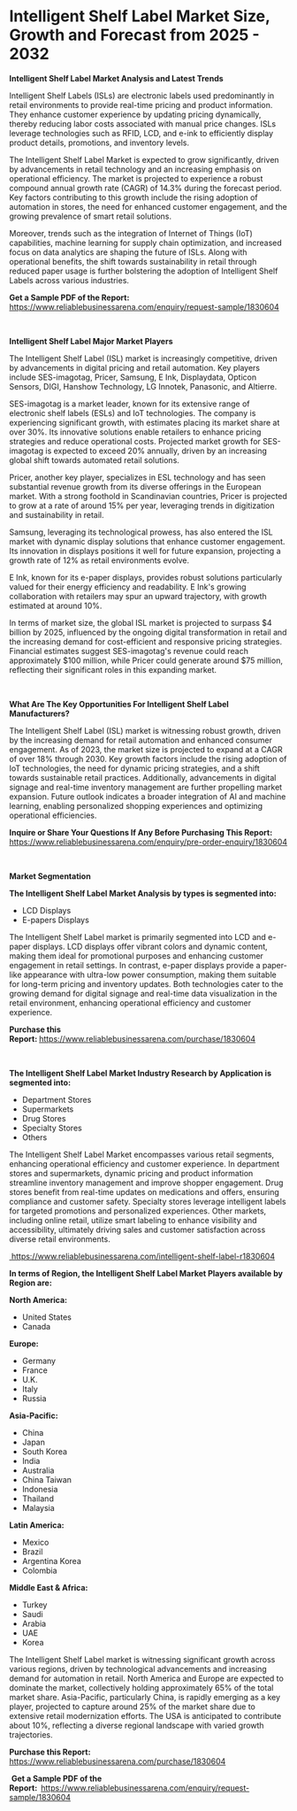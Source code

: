 <p><h1>Intelligent Shelf Label Market Size, Growth and Forecast from 2025 - 2032</h1></p><p><strong>Intelligent Shelf Label Market Analysis and Latest Trends</strong></p>
<p><p>Intelligent Shelf Labels (ISLs) are electronic labels used predominantly in retail environments to provide real-time pricing and product information. They enhance customer experience by updating pricing dynamically, thereby reducing labor costs associated with manual price changes. ISLs leverage technologies such as RFID, LCD, and e-ink to efficiently display product details, promotions, and inventory levels.</p><p>The Intelligent Shelf Label Market is expected to grow significantly, driven by advancements in retail technology and an increasing emphasis on operational efficiency. The market is projected to experience a robust compound annual growth rate (CAGR) of 14.3% during the forecast period. Key factors contributing to this growth include the rising adoption of automation in stores, the need for enhanced customer engagement, and the growing prevalence of smart retail solutions. </p><p>Moreover, trends such as the integration of Internet of Things (IoT) capabilities, machine learning for supply chain optimization, and increased focus on data analytics are shaping the future of ISLs. Along with operational benefits, the shift towards sustainability in retail through reduced paper usage is further bolstering the adoption of Intelligent Shelf Labels across various industries.</p></p>
<p><strong>Get a Sample PDF of the Report:&nbsp;</strong> <a href="https://www.reliablebusinessarena.com/enquiry/request-sample/1830604?utm_campaign=3319&utm_medium=2&utm_source=Github&utm_content=ia&utm_term=15042025&utm_id=intelligent-shelf-label">https://www.reliablebusinessarena.com/enquiry/request-sample/1830604</a></p>
<p>&nbsp;</p>
<p><strong>Intelligent Shelf Label Major Market Players</strong></p>
<p><p>The Intelligent Shelf Label (ISL) market is increasingly competitive, driven by advancements in digital pricing and retail automation. Key players include SES-imagotag, Pricer, Samsung, E Ink, Displaydata, Opticon Sensors, DIGI, Hanshow Technology, LG Innotek, Panasonic, and Altierre.</p><p>SES-imagotag is a market leader, known for its extensive range of electronic shelf labels (ESLs) and IoT technologies. The company is experiencing significant growth, with estimates placing its market share at over 30%. Its innovative solutions enable retailers to enhance pricing strategies and reduce operational costs. Projected market growth for SES-imagotag is expected to exceed 20% annually, driven by an increasing global shift towards automated retail solutions.</p><p>Pricer, another key player, specializes in ESL technology and has seen substantial revenue growth from its diverse offerings in the European market. With a strong foothold in Scandinavian countries, Pricer is projected to grow at a rate of around 15% per year, leveraging trends in digitization and sustainability in retail.</p><p>Samsung, leveraging its technological prowess, has also entered the ISL market with dynamic display solutions that enhance customer engagement. Its innovation in displays positions it well for future expansion, projecting a growth rate of 12% as retail environments evolve.</p><p>E Ink, known for its e-paper displays, provides robust solutions particularly valued for their energy efficiency and readability. E Ink's growing collaboration with retailers may spur an upward trajectory, with growth estimated at around 10%.</p><p>In terms of market size, the global ISL market is projected to surpass $4 billion by 2025, influenced by the ongoing digital transformation in retail and the increasing demand for cost-efficient and responsive pricing strategies. Financial estimates suggest SES-imagotag's revenue could reach approximately $100 million, while Pricer could generate around $75 million, reflecting their significant roles in this expanding market.</p></p>
<p>&nbsp;</p>
<p><strong>What Are The Key Opportunities For Intelligent Shelf Label Manufacturers?</strong></p>
<p><p>The Intelligent Shelf Label (ISL) market is witnessing robust growth, driven by the increasing demand for retail automation and enhanced consumer engagement. As of 2023, the market size is projected to expand at a CAGR of over 18% through 2030. Key growth factors include the rising adoption of IoT technologies, the need for dynamic pricing strategies, and a shift towards sustainable retail practices. Additionally, advancements in digital signage and real-time inventory management are further propelling market expansion. Future outlook indicates a broader integration of AI and machine learning, enabling personalized shopping experiences and optimizing operational efficiencies.</p></p>
<p><strong>Inquire or Share Your Questions If Any Before Purchasing This Report:</strong> <a href="https://www.reliablebusinessarena.com/enquiry/pre-order-enquiry/1830604?utm_campaign=3319&utm_medium=2&utm_source=Github&utm_content=ia&utm_term=15042025&utm_id=intelligent-shelf-label">https://www.reliablebusinessarena.com/enquiry/pre-order-enquiry/1830604</a></p>
<p>&nbsp;</p>
<p><strong>Market Segmentation</strong></p>
<p><strong>The Intelligent Shelf Label Market Analysis by types is segmented into:</strong></p>
<p><ul><li>LCD Displays</li><li>E-papers Displays</li></ul></p>
<p><p>The Intelligent Shelf Label market is primarily segmented into LCD and e-paper displays. LCD displays offer vibrant colors and dynamic content, making them ideal for promotional purposes and enhancing customer engagement in retail settings. In contrast, e-paper displays provide a paper-like appearance with ultra-low power consumption, making them suitable for long-term pricing and inventory updates. Both technologies cater to the growing demand for digital signage and real-time data visualization in the retail environment, enhancing operational efficiency and customer experience.</p></p>
<p><strong>Purchase this Report:&nbsp;</strong><a href="https://www.reliablebusinessarena.com/purchase/1830604?utm_campaign=3319&utm_medium=2&utm_source=Github&utm_content=ia&utm_term=15042025&utm_id=intelligent-shelf-label">https://www.reliablebusinessarena.com/purchase/1830604</a></p>
<p>&nbsp;</p>
<p><strong>The Intelligent Shelf Label Market Industry Research by Application is segmented into:</strong></p>
<p><ul><li>Department Stores</li><li>Supermarkets</li><li>Drug Stores</li><li>Specialty Stores</li><li>Others</li></ul></p>
<p><p>The Intelligent Shelf Label Market encompasses various retail segments, enhancing operational efficiency and customer experience. In department stores and supermarkets, dynamic pricing and product information streamline inventory management and improve shopper engagement. Drug stores benefit from real-time updates on medications and offers, ensuring compliance and customer safety. Specialty stores leverage intelligent labels for targeted promotions and personalized experiences. Other markets, including online retail, utilize smart labeling to enhance visibility and accessibility, ultimately driving sales and customer satisfaction across diverse retail environments.</p></p>
<p><a href="https://www.reliablebusinessarena.com/intelligent-shelf-label-r1830604?utm_campaign=3319&utm_medium=2&utm_source=Github&utm_content=ia&utm_term=15042025&utm_id=intelligent-shelf-label">&nbsp;https://www.reliablebusinessarena.com/intelligent-shelf-label-r1830604</a></p>
<p><strong>In terms of Region, the Intelligent Shelf Label Market Players available by Region are:</strong></p>
<p>
    <p> <strong> North America: </strong>
        <ul>
            <li>United States</li>
            <li>Canada</li>
        </ul>
        </p> 
    <p> <strong> Europe: </strong>
        <ul>
            <li>Germany</li>
            <li>France</li>
            <li>U.K.</li>
            <li>Italy</li>
            <li>Russia</li>
        </ul>
        </p> 
    <p> <strong> Asia-Pacific: </strong>
        <ul>
            <li>China</li>
            <li>Japan</li>
            <li>South Korea</li>
            <li>India</li>
            <li>Australia</li>
            <li>China Taiwan</li>
            <li>Indonesia</li>
            <li>Thailand</li>
            <li>Malaysia</li>
        </ul>
        </p> 
    <p> <strong> Latin America: </strong>
        <ul>
            <li>Mexico</li>
            <li>Brazil</li>
            <li>Argentina Korea</li>
            <li>Colombia</li>
        </ul>
        </p> 
    <p> <strong> Middle East & Africa: </strong>
        <ul>
            <li>Turkey</li>
            <li>Saudi</li>
            <li>Arabia</li>
            <li>UAE</li>
            <li>Korea</li>
        </ul>
    </p>
    </p>
<p><p>The Intelligent Shelf Label market is witnessing significant growth across various regions, driven by technological advancements and increasing demand for automation in retail. North America and Europe are expected to dominate the market, collectively holding approximately 65% of the total market share. Asia-Pacific, particularly China, is rapidly emerging as a key player, projected to capture around 25% of the market share due to extensive retail modernization efforts. The USA is anticipated to contribute about 10%, reflecting a diverse regional landscape with varied growth trajectories.</p></p>
<p><strong>Purchase this Report: </strong><a href="https://www.reliablebusinessarena.com/purchase/1830604?utm_campaign=3319&utm_medium=2&utm_source=Github&utm_content=ia&utm_term=15042025&utm_id=intelligent-shelf-label">https://www.reliablebusinessarena.com/purchase/1830604</a></p>
<p>&nbsp;<strong>Get a Sample PDF of the Report:&nbsp;&nbsp;</strong><a href="https://www.reliablebusinessarena.com/enquiry/request-sample/1830604?utm_campaign=3319&utm_medium=2&utm_source=Github&utm_content=ia&utm_term=15042025&utm_id=intelligent-shelf-label">https://www.reliablebusinessarena.com/enquiry/request-sample/1830604</a></p>
<p><strong></strong></p>
<p><p></p><p></p><p></p></p>